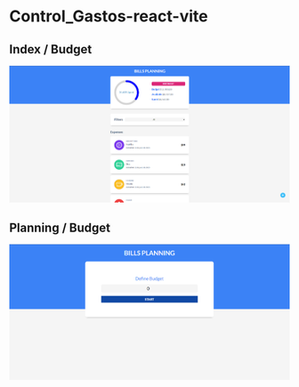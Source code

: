 # Control_Gastos-react-vite

## Index / Budget
![alt text](public/Control_Gastos.png)

## Planning / Budget
![alt text](public/Control_Gastos_budget.png)
